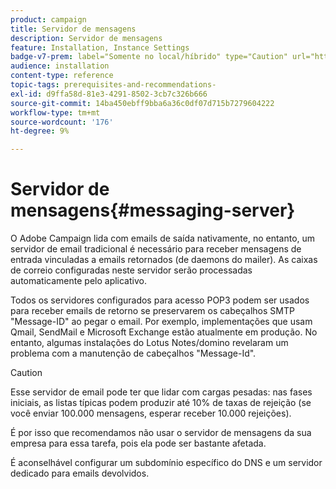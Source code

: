 ```yaml
---
product: campaign
title: Servidor de mensagens
description: Servidor de mensagens
feature: Installation, Instance Settings
badge-v7-prem: label="Somente no local/híbrido" type="Caution" url="https://experienceleague.adobe.com/docs/campaign-classic/using/installing-campaign-classic/architecture-and-hosting-models/hosting-models-lp/hosting-models.html?lang=pt-BR" tooltip="Aplica-se somente a implantações locais e híbridas"
audience: installation
content-type: reference
topic-tags: prerequisites-and-recommendations-
exl-id: d9ffa58d-81e3-4291-8502-3cb7c326b666
source-git-commit: 14ba450ebff9bba6a36c0df07d715b7279604222
workflow-type: tm+mt
source-wordcount: '176'
ht-degree: 9%

---
```


# Servidor de mensagens{#messaging-server}



O Adobe Campaign lida com emails de saída nativamente, no entanto, um servidor de email tradicional é necessário para receber mensagens de entrada vinculadas a emails retornados (de daemons do mailer). As caixas de correio configuradas neste servidor serão processadas automaticamente pelo aplicativo.

Todos os servidores configurados para acesso POP3 podem ser usados para receber emails de retorno se preservarem os cabeçalhos SMTP &quot;Message-ID&quot; ao pegar o email. Por exemplo, implementações que usam Qmail, SendMail e Microsoft Exchange estão atualmente em produção. No entanto, algumas instalações do Lotus Notes/domino revelaram um problema com a manutenção de cabeçalhos &quot;Message-Id&quot;.

>[!CAUTION]
>
>Esse servidor de email pode ter que lidar com cargas pesadas: nas fases iniciais, as listas típicas podem produzir até 10% de taxas de rejeição (se você enviar 100.000 mensagens, esperar receber 10.000 rejeições).
>
>É por isso que recomendamos não usar o servidor de mensagens da sua empresa para essa tarefa, pois ela pode ser bastante afetada.
>
>É aconselhável configurar um subdomínio específico do DNS e um servidor dedicado para emails devolvidos.
